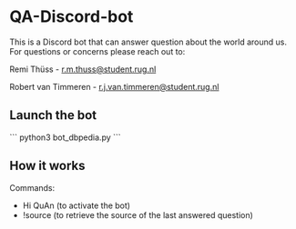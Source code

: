 # QA-Discord-bot
This is a Discord bot that can answer question about the world around us. For questions or concerns please reach out to:

Remi Thüss - r.m.thuss@student.rug.nl

Robert van Timmeren - r.j.van.timmeren@student.rug.nl

<h2>Launch the bot</h2>
```
python3 bot_dbpedia.py
```
<h2>How it works</h2>
Commands:
<ul>
  <li>Hi QuAn (to activate the bot)</li>
  <li>!source (to retrieve the source of the last answered question)</li>
</ul>

